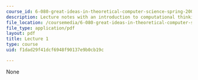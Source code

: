 ```yaml
---
course_id: 6-080-great-ideas-in-theoretical-computer-science-spring-2008
description: Lecture notes with an introduction to computational thinking.
file_location: /coursemedia/6-080-great-ideas-in-theoretical-computer-science-spring-2008/f1dad29f41dcf6948f90137e9b0cb19c_lec1.pdf
file_type: application/pdf
layout: pdf
title: Lecture 1
type: course
uid: f1dad29f41dcf6948f90137e9b0cb19c

---
```

None